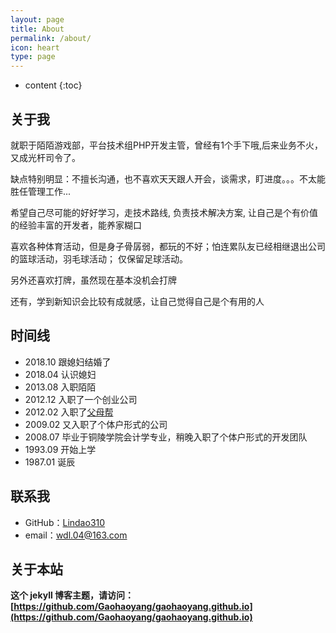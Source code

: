 ```yaml
---
layout: page
title: About
permalink: /about/
icon: heart
type: page
---
```


* content
{:toc}

## 关于我

就职于陌陌游戏部，平台技术组PHP开发主管，曾经有1个手下哦,后来业务不火，又成光杆司令了。

缺点特别明显：不擅长沟通，也不喜欢天天跟人开会，谈需求，盯进度。。。不太能胜任管理工作...

希望自己尽可能的好好学习，走技术路线, 负责技术解决方案, 让自己是个有价值的经验丰富的开发者，能养家糊口

喜欢各种体育活动，但是身子骨孱弱，都玩的不好；怕连累队友已经相继退出公司的篮球活动，羽毛球活动； 仅保留足球活动。

另外还喜欢打牌，虽然现在基本没机会打牌

还有，学到新知识会比较有成就感，让自己觉得自己是个有用的人

## 时间线

* 2018.10 跟媳妇结婚了
* 2018.04 认识媳妇
* 2013.08 入职陌陌
* 2012.12 入职了一个创业公司
* 2012.02 入职了[父母帮](http://www.fumubang.com/)
* 2009.02 又入职了个体户形式的公司
* 2008.07 毕业于铜陵学院会计学专业，稍晚入职了个体户形式的开发团队
* 1993.09 开始上学
* 1987.01 诞辰

## 联系我

* GitHub：[Lindao310](https://github.com/lindao310)
* email：wdl.04@163.com

## 关于本站

**这个 jekyll 博客主题，请访问：[https://github.com/Gaohaoyang/gaohaoyang.github.io](https://github.com/Gaohaoyang/gaohaoyang.github.io)**
